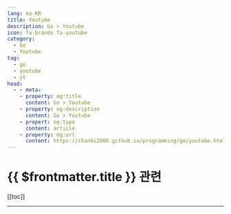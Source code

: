 ```yaml
---
lang: ko-KR
title: Youtube
description: Go > Youtube
icon: fa-brands fa-youtube
category:
  - Go 
  - Youtube
tag: 
  - go
  - youtube
  - yt
head:
  - - meta:
    - property: og:title
      content: Go > Youtube
    - property: og:description
      content: Go > Youtube
    - propert: og:type
      content: article
    - property: og:url
      content: https://chanhi2000.github.io/programming/go/youtube.html
---
```


# {{ $frontmatter.title }} 관련

[[toc]]

---

<MyYouTubeItems jsonName="yu-WebDevCody" /><!-- Web Dev Cody -->
<MyYouTubeItems jsonName="yu-TutorialEdge" /><!-- TutorialEdge -->
<MyYouTubeItems jsonName="yu-conf42" /><!-- Conf42 -->
<MyYouTubeItems jsonName="yu-TuckerProgramming" /><!-- Tucker Programming -->
<MyYouTubeItems jsonName="yu-mr_mux408" /><!-- Alex Mux -->
<MyYouTubeItems jsonName="yu-abahjoseph" /><!-- Abah Joseph -->
<MyYouTubeItems jsonName="yu-anthonygg_" /><!-- Anthony GG -->
<MyYouTubeItems jsonName="yu-codingmoon" /><!-- 코딩문codingmoon -->
<MyYouTubeItems jsonName="yu-TomDoesTech" /><!-- TomDoesTech -->
<MyYouTubeItems jsonName="yu-MelkeyDev" /><!-- Melkey -->
<MyYouTubeItems jsonName="yu-backend_blueprints" /><!-- Backend Blueprints -->
<MyYouTubeItems jsonName="yu-x.kernel" /><!-- xKernel -->
<MyYouTubeItems jsonName="yu-JsKIM_0_0" /><!-- 김종상 -->
<MyYouTubeItems jsonName="yu-gopherconau" /><!-- GopherConAU -->
<MyYouTubeItems jsonName="yu-mikecode-ns7tq" /><!-- mike code -->
<MyYouTubeItems jsonName="yu-FloWoelki" /><!-- Flo Woelki -->
<MyYouTubeItems jsonName="yu-DevOpsMadeEasy" /><!-- DevOps Made Easy -->
<MyYouTubeItems jsonName="yu-kantancoding" /><!-- Kantan Coding -->
<MyYouTubeItems jsonName="yu-backendbanterfm" /><!-- Backend Banter -->
<MyYouTubeItems jsonName="yu-adibhanna" /><!-- Adib Hanna -->
<MyYouTubeItems jsonName="yu-TheBuilder" /><!-- The Builder -->
<MyYouTubeItems jsonName="yu-brianmmdev" /><!-- Brian Morrison -->
<MyYouTubeItems jsonName="yu-issacdowling" /><!-- Issac Dowling -->
<MyYouTubeItems jsonName="yu-BrentFarris" /><!-- Brent Farris -->
<MyYouTubeItems jsonName="yu-golangkorea8237" /><!-- Golang Korea -->
<MyYouTubeItems jsonName="yu-stltechmeetups" /><!-- St. Louis Tech Meetups -->

<TagLinks/>